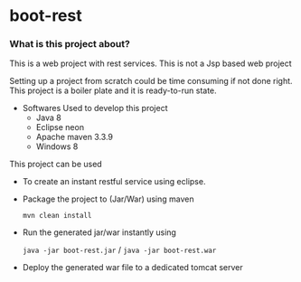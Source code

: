 # boot-rest

### What is this project about?
This is a web project with rest services. This is not a Jsp based web project


Setting up a project from scratch could be time consuming if not done right. This project is a boiler plate and it is ready-to-run state.

- Softwares Used to develop this project
	- Java 8
	- Eclipse neon
	- Apache maven 3.3.9
	- Windows 8
	
This project can be used 
- To create an instant restful service using eclipse.
- Package the project to (Jar/War) using maven 

	```mvn clean install```
- Run the generated jar/war instantly using

	```java -jar boot-rest.jar``` / ```java -jar boot-rest.war```
- Deploy the generated war file to a dedicated tomcat server


